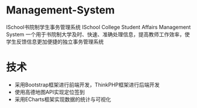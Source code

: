 # Management-System
ISchool书院制学生事务管理系统
ISchool College Student Affairs Management System
一个用于书院制大学及时、快速、准确处理信息，提高教师工作效率，使学生反馈信息更加便捷的独立事务管理系统

# 技术
- 采用Bootstrap框架进行前端开发，ThinkPHP框架进行后端开发
- 使用高德地图API实现定位签到
- 采用ECharts框架实现数据的统计与可视化

